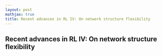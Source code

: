 ```yaml
---
layout: post
mathjax: true
title: Recent advances in RL IV: On network structure flexibility
---
```


## Recent advances in RL IV: On network structure flexibility
